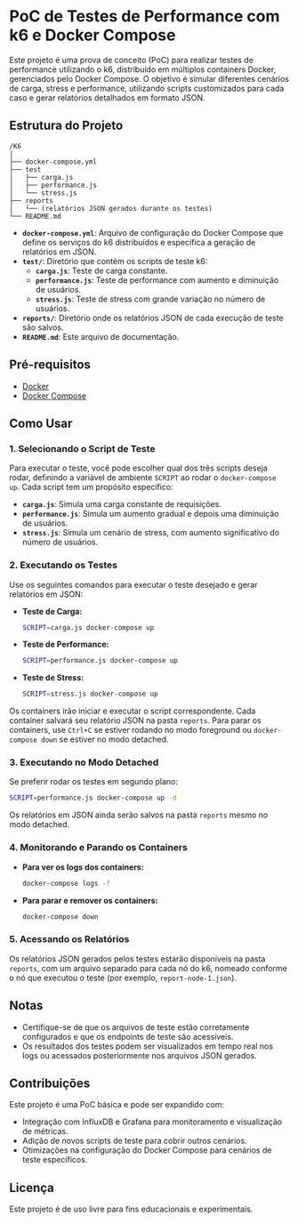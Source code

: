 
# PoC de Testes de Performance com k6 e Docker Compose

Este projeto é uma prova de conceito (PoC) para realizar testes de performance utilizando o k6, distribuído em múltiplos containers Docker, gerenciados pelo Docker Compose. O objetivo é simular diferentes cenários de carga, stress e performance, utilizando scripts customizados para cada caso e gerar relatórios detalhados em formato JSON.

## Estrutura do Projeto

```plaintext
/K6
│
├── docker-compose.yml
├── test
│   ├── carga.js
│   ├── performance.js
│   └── stress.js
├── reports
│   └── (relatórios JSON gerados durante os testes)
└── README.md
```

- **`docker-compose.yml`**: Arquivo de configuração do Docker Compose que define os serviços do k6 distribuídos e especifica a geração de relatórios em JSON.
- **`test/`**: Diretório que contém os scripts de teste k6:
  - **`carga.js`**: Teste de carga constante.
  - **`performance.js`**: Teste de performance com aumento e diminuição de usuários.
  - **`stress.js`**: Teste de stress com grande variação no número de usuários.
- **`reports/`**: Diretório onde os relatórios JSON de cada execução de teste são salvos.
- **`README.md`**: Este arquivo de documentação.

## Pré-requisitos

- [Docker](https://www.docker.com/)
- [Docker Compose](https://docs.docker.com/compose/)

## Como Usar

### 1. Selecionando o Script de Teste

Para executar o teste, você pode escolher qual dos três scripts deseja rodar, definindo a variável de ambiente `SCRIPT` ao rodar o `docker-compose up`. Cada script tem um propósito específico:

- **`carga.js`**: Simula uma carga constante de requisições.
- **`performance.js`**: Simula um aumento gradual e depois uma diminuição de usuários.
- **`stress.js`**: Simula um cenário de stress, com aumento significativo do número de usuários.

### 2. Executando os Testes

Use os seguintes comandos para executar o teste desejado e gerar relatórios em JSON:

- **Teste de Carga:**
  ```bash
  SCRIPT=carga.js docker-compose up
  ```

- **Teste de Performance:**
  ```bash
  SCRIPT=performance.js docker-compose up
  ```

- **Teste de Stress:**
  ```bash
  SCRIPT=stress.js docker-compose up
  ```

Os containers irão iniciar e executar o script correspondente. Cada container salvará seu relatório JSON na pasta `reports`. Para parar os containers, use `Ctrl+C` se estiver rodando no modo foreground ou `docker-compose down` se estiver no modo detached.

### 3. Executando no Modo Detached

Se preferir rodar os testes em segundo plano:

```bash
SCRIPT=performance.js docker-compose up -d
```

Os relatórios em JSON ainda serão salvos na pasta `reports` mesmo no modo detached.

### 4. Monitorando e Parando os Containers

- **Para ver os logs dos containers:**
  ```bash
  docker-compose logs -f
  ```

- **Para parar e remover os containers:**
  ```bash
  docker-compose down
  ```

### 5. Acessando os Relatórios

Os relatórios JSON gerados pelos testes estarão disponíveis na pasta `reports`, com um arquivo separado para cada nó do k6, nomeado conforme o nó que executou o teste (por exemplo, `report-node-1.json`).

## Notas

- Certifique-se de que os arquivos de teste estão corretamente configurados e que os endpoints de teste são acessíveis.
- Os resultados dos testes podem ser visualizados em tempo real nos logs ou acessados posteriormente nos arquivos JSON gerados.

## Contribuições

Este projeto é uma PoC básica e pode ser expandido com:
- Integração com InfluxDB e Grafana para monitoramento e visualização de métricas.
- Adição de novos scripts de teste para cobrir outros cenários.
- Otimizações na configuração do Docker Compose para cenários de teste específicos.

## Licença

Este projeto é de uso livre para fins educacionais e experimentais.
